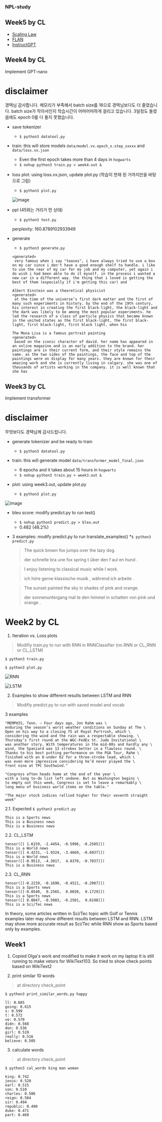 ### NPL-study

## Week5 by CL  
- [Scaling Law](week5/scaling.md)
- [FLAN](week5/zeroshotlearners.md)
- [InstructGPT](week5/humanfeedback.md)
  
## Week4 by CL  

Implement GPT-nano

# disclaimer 
경택님 감사합니다. 
메모리가 부족해서 batch size를 16으로 경택님보다도 더 줄였습니다. 
batch size가 작아서인지 학습시간이 어마어마하게 걸리고 있습니다. 3일정도 돌렸음에도 epoch 0를 다 돌지 못했습니다. 

- save tokenizer 
  * `$ python3 datatool.py`

- train: this will store models `data/model.vx.epoch_x.step_xxxxx` and `data/loss.vx.json`
  * Even the first epoch takes more than 4 days in `hogwarts`  
  * `$ nohup python3 train.py > week4.out &`

- loss plot: using loss.vx.json, update plot.py (학습이 현재 된 거까지만을 바탕으로 그림) 
  * `$ python3 plot.py`
    
  ![image](https://github.com/cl-corca/NLP-study/assets/149552255/223c0567-62a0-4f7c-873a-002852f67041)

- ppl (45와는 거리가 먼 상태) 
  * `$ python3 test.py`

  perplexity: 160.8789102933949
  
- generate 
  * `$ python3 generate.py`
        
  ```My name is Teven and I am
  <generated>
   very famous when i say "teases", i have always tried to use a box on my car since i don't have a good enough shelf to handle. i like to use the rear of my car for my job and my computer, yet again i do wish i had been able to do it myself. in the process i wanted a new car in a different way. the thing that i loved is getting the best of them (especially if i'm getting this car) and
  
  Albert Einstein was a theoretical physicist
  <generated>
   at the time of the universe’s first dark matter and the first of many such experiments in history. by the end of the 19th century, his interest in creating the first black-light, the black-light and the dark was likely to be among the most popular experiments. he led the research of a class of particle physics that became known in the united states as the first black-light, the first black-light, first black-light, first black light. when his
  
  The Mona Lisa is a famous portrait painting
  <generated>
   based on the iconic character of david. her name has appeared in an online magazine and is an early addition to the brand. her paintings are in their current form, and their style remains the same. as the two sides of the paintings, the face and top of the paintings were on display for many years. they are known for their amazing work and she is currently living in calgary. she was one of thousands of artists working in the company. it is well known that she has
  ```
  

## Week3 by CL  

Implement transformer 

# disclaimer 

무엇보다도 경택님께 감사드립니다. 

- generate tokenizer and be ready to train 
  * `$ python3 datatool.py`

- train: this will generate model `data/transformer_model_final.json`
  * 6 epochs and it takes about 15 hours in `hogwarts`  
  * `$ nohup python3 train.py > week3.out &`

- plot: using week3.out, update plot.py
  * `$ python3 plot.py`
    
![image](https://github.com/cl-corca/NLP-study/blob/main/week3/assets/loss.png?raw=true)

- bleu score: modify predict.py to run test()   
  * `$ nohup python3 predict.py > bleu.out`
  * 0.482 (48.2%) 

- 3 examples: modify predict.py to run translate_examples()
  *`$ python3 predict.py`

  >The quick brown fox jumps over the lazy dog.
  >
  >der schnelle bra une fox spring t über den f aul en hund .

  >I enjoy listening to classical music while I work.
  >
  >ich höre gerne klassische musik , während ich arbeite .

  >The sunset painted the sky in shades of pink and orange.
  >
  >der sonnenuntergang mal te den himmel in schatten von pink und orange .

# Week2 by CL  

1. Iteration vs. Loss plots

> Modifiy train.py to run with RNN in RNNClassifier (nn.RNN or CL_RNN or CL_LSTM)

`$ python3 train.py`

`$ python3 plot.py`

![RNN](https://github.com/cl-corca/NLP-study/blob/main/week2/RNN.png?raw=true "RNN")

![LSTM](https://github.com/cl-corca/NLP-study/blob/main/week2/LSTM.png?raw=true "LSTM")

  
2. Examples to show different results between LSTM and RNN

> Modifiy predict.py to run with saved model and vocab

  3 examples 
  
    "MEMPHIS, Tenn. – Four days ago, Jon Rahm was \
    enduring the season’s worst weather conditions on Sunday at The \
    Open on his way to a closing 75 at Royal Portrush, which \
    considering the wind and the rain was a respectable showing. \
    Thursday’s first round at the WGC-FedEx St. Jude Invitational \
    was another story. With temperatures in the mid-80s and hardly any \
    wind, the Spaniard was 13 strokes better in a flawless round. \
    Thanks to his best putting performance on the PGA Tour, Rahm \
    finished with an 8-under 62 for a three-stroke lead, which \
    was even more impressive considering he’d never played the \
    front nine at TPC Southwind."

    "Congress often heads home at the end of the year \
    with a long to-do list left undone. But as Washington begins \
    to empty out this week, Congress is set to leave a remarkably \
    long menu of business world items on the table."

    "The major stock indices rallied higher for their seventh straight week"

2.1. Expected
`$ python3 predict.py` 
  
    This is a Sports news
    This is a Business news
    This is a Business news

2.2. CL_LSTM 

    tensor([[ 1.6159, -1.4454, -0.5996, -0.2585]])
    This is a World news
    tensor([[ 4.4231, -1.9324, -3.4669, -0.6937]])
    This is a World news
    tensor([[-0.9513, -4.3017,  4.8370, -0.7037]])
    This is a Business news

2.3. CL_RNN 

    tensor([[-0.2239, -0.1690, -0.4521, -0.2987]])
    This is a Sports news
    tensor([[-0.0540,  0.2565,  0.0030,  0.1729]])
    This is a Sports news
    tensor([[ 0.0847, -0.5083, -0.2501,  0.6198]])
    This is a Sci/Tec news


In theory, some articles written in Sci/Tec topic with Golf or Tennis examples later may show different results between LSTM and RNN. 
LSTM may show more accurate result as Sci/Tec while RNN show as Sports based only by examples. 
  
## Week1 
    
  1. Copied Olga's work and modified to make it work on my laptop 
    It is still running to make vetors for WikiText103. So tried to show check points 
    based on WikiText2
 
  2. print similar 10 words
     
  > at directory check_point
  
  `$ python3 print_similar_words.py happy` 
    
    ll: 0.685
    going: 0.615
    s: 0.599 
    t: 0.572
    ve: 0.570
    didn: 0.568
    don: 0.536
    girl: 0.519
    really: 0.516
    believe: 0.505
    
  3. calculate words
     
  > at directory check_point 
  
  `$ python3 cal_words king man woman` 
    
    king: 0.742
    jesus: 0.520
    earl: 0.515
    son: 0.510
    charles: 0.506
    reign: 0.504
    sir: 0.494
    republic: 0.490
    duke: 0.471
    part: 0.469




